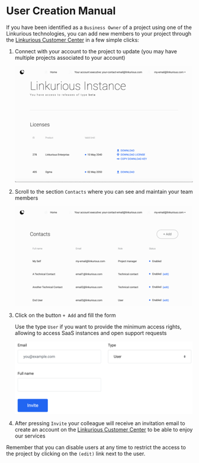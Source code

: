 # User Creation Manual

If you have been identified as a `Business Owner` of a project using one of the Linkurious technologies,
you can add new members to your project through the [Linkurious Customer Center](https://get.linkurio.us/)
in a few simple clicks:

1. Connect with your account to the project to update (you may have multiple projects associated to your account)
    
    ![Home](assets/home.png)
    
2. Scroll to the section `Contacts` where you can see and maintain your team members
    
    ![Contacts](assets/contacts.png)
    
3. Click on the button `+ Add` and fill the form
    
    Use the type `User` if you want to provide the minimum access rights, allowing to access SaaS instances and open support requests
    
    ![Add User](assets/add-user.png)
    
4. After pressing `Invite` your colleague will receive an invitation email to create an account
   on the [Linkurious Customer Center](https://get.linkurio.us/) to be able to enjoy our services

Remember that you can disable users at any time to restrict the access to the project by clicking on the `(edit)` link next to the user.
